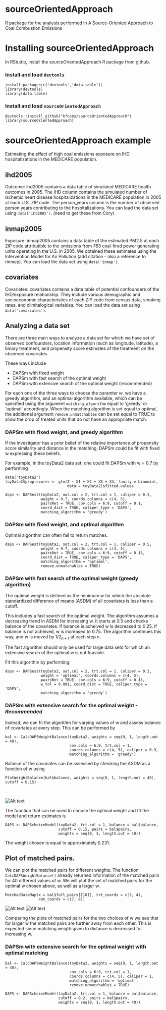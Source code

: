 # sourceOrientedApproach
R package for the analysis performed in A Source-Oriented Approach to Coal Combustion Emissions

# Installing sourceOrientedApproach
In RStudio, install the sourceOrientedApproach R package from github.  
### Install and load ```devtools```
```
install.packages(c('devtools','data.table'))
library(devtools)
library(data.table)
```
### Install and load ```sourceOrientedApproach```
```
devtools::install_github("kfcaby/sourceOrientedApproach")
library(sourceOrientedApproach)
```
# sourceOrientedApproach example

Estimating the effect of high coal emissions exposure on IHD hospitalizations in the MEDICARE population.

## ihd2005 
Outcome: ihd2005 contains a data table of simulated MEDICARE health outcomes in 2005.  The IHD column contains the simulated number of ischemic heart disease hospitalizations in the MEDICARE population in 2005 at each U.S. ZIP code.  The person_years column is the number of observed person years contributing to the hospitalizations.  You can load the data set using ```data('ihd2005')```. (need to get these from Cory)

## inmap2005
Exposure: inmap2005 contains a data table of the estimated PM2.5 at each ZIP code attributible to the emissions from 783 coal-fired power generating units operating in the U.S. in 2005.  We obtained these estimates using the Intervention Model for Air Pollution (add citation - also a reference to rinmap). You can load the data set using ```data('inmap')```.

## covariates
Covariates: covariates contains a data table of potential confounders of the IHD/exposure relationship. They include various demographic and socioeconomic characteristics of each ZIP code from census data, smoking rates, and climitalogical variables. You can load the data set using ```data('covariates')```.

## Analyzing a data set

There are three main ways to analyze a data set for which we have set of observed confounders, location information (such as longitude, latitude), a binary treatment, and propensity score estimates of the treatment on the observed covariates.

These ways include

- DAPSm with fixed weight
- DAPSm with fast search of the optimal weight
- DAPSm with extensive search of the optimal weight (recommended)

For each one of the three ways to choose the paramter $w$, we have a greedy algorithm,
and an optimal algorithm available, which can be specified using the argument ```matching_algorithm``` equal to 'greedy' or 'optimal' accordingly. When the matching algorithm is set equal to optimal, the additional argument ```remove.unmatchables``` can be set equal to TRUE to allow the drop of treated units that do not have an appropriate match.

### DAPSm with fixed weight, and greedy algorithm

If the investigator has a prior belief of the relative importance of propensity score similarity and distance in the matching, DAPSm could be fit with fixed w expressing these beliefs.

For example, in the toyData2 data set, one could fit DAPSm with w = 0.7 by performing

```
data('toyData2')
toyData2$prop.scores <- glm(Z ~ X1 + X2 + X3 + X4, family = binomial,
                            data = toyData2)$fitted.values

daps <- DAPSest(toyData2, out.col = 2, trt.col = 1, caliper = 0.3,
                weight = 0.7, coords.columns = c(4, 5),
                pairsRet = TRUE, cov.cols = 6:9, cutoff = 0.1,
                coord_dist = TRUE, caliper_type = 'DAPS',
                matching_algorithm = 'greedy')
```

### DAPSm with fixed weight, and optimal algorithm

Optimal algorithm can often fail to return matches.

```
daps <- DAPSest(toyData2, out.col = 2, trt.col = 1, caliper = 0.5,
                weight = 0.7, coords.columns = c(4, 5),
                pairsRet = TRUE, cov.cols = 6:9, cutoff = 0.15,
                coord_dist = TRUE, caliper_type = 'DAPS',
                matching_algorithm = 'optimal',
                remove.unmatchables = TRUE)
```


### DAPSm with fast search of the optimal weight (greedy algorithm)

The optimal weight is defined as the minimum w for which the absolute standardized difference of means (ASDM) of all covariates is less than a cutoff.

This includes a fast search of the optimal weight. The algorithm assumes a decreasing trend in ASDM for increasing w. It starts at 0.5 and checks balance of the covariates. If balance is acheived w is decreased to 0.25. If balance is not acheived, w is increased to 0.75. The algorithm continues this way, and w is moved by 1/2<sub>n + 1</sub> at each step n.

The fast algorithm should only be used for large data sets for which an extensive search of the optimal w is not feasible.

Fit this algorithm by performing

```
daps <- DAPSest(toyData2, out.col = 2, trt.col = 1, caliper = 0.3,
                weight = 'optimal', coords.columns = c(4, 5),
                pairsRet = TRUE, cov.cols = 6:9, cutoff = 0.15,
                w_tol = 0.001, coord_dist = TRUE, caliper_type = 'DAPS',
                matching_algorithm = 'greedy')
```

### DAPSm with extensive search for the optimal weight - *Recommended*

Instead, we can fit the algorithm for varying values of w and assess balance of covariates at every step. This can be performed by

```
bal <- CalcDAPSWeightBalance(toyData2, weights = seq(0, 1, length.out = 40),
                             cov.cols = 6:9, trt.col = 1,
                             coords.columns = c(4, 5), caliper = 0.3,
                             matching_algorithm = 'greedy')
```

Balance of the covariates can be assessed by checking the ASDM as a function of w using

```
PlotWeightBalance(bal$balance, weights = seq(0, 1, length.out = 40), cutoff = 0.15)
```


<br>

![Alt text](images/DAPSm_plot1.png)

The function that can be used to choose the optimal weight and fit the model and return estimates is
```
DAPS <- DAPSchoiceModel(toyData2, trt.col = 1, balance = bal$balance,
                        cutoff = 0.15, pairs = bal$pairs,
                        weights = seq(0, 1, length.out = 40))
```
The weight chosen is equal to approximately 0.231.


## Plot of matched pairs.
We can plot the matched pairs for different weights. The function ```CalcDAPSWeightBalance()``` already returned information of the matched pairs for 40 different values of w. We will plot the set of matched pairs for the optimal w chosen above, as well as a larger w.

```
MatchedDataMap(x = bal$full_pairs[[10]], trt_coords = c(3, 4),
               con_coords = c(7, 8))
```

![Alt text](images/plot2.png)
![Alt text](images/plot3.png)

Comparing the plots of matched pairs for the two choices of w we see that for larger w the matched pairs are further away from each other. This is expected since matching weigth given to distance is decreased for increasing w.



### DAPSm with extensive search for the optimal weight with optimal matching

```
bal <- CalcDAPSWeightBalance(toyData2, weights = seq(0, 1, length.out = 40),
                             cov.cols = 6:9, trt.col = 1,
                             coords.columns = c(4, 5), caliper = 1,
                             matching_algorithm = 'optimal',
                             remove.unmatchables = TRUE)
                             
DAPS <- DAPSchoiceModel(toyData2, trt.col = 1, balance = bal$balance,
                        cutoff = 0.2, pairs = bal$pairs,
                        weights = seq(0, 1, length.out = 40))

```
